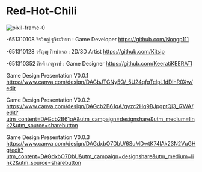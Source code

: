 # Red-Hot-Chili


![pixil-frame-0](https://github.com/user-attachments/assets/9fd015bd-0bb1-4e3b-ae46-210a9fe09d46)






-651310108 จีรวิชญ์ รุจิระวิทยา : Game Developer https://github.com/Nongp111

-651310128 วรัญญู กิจบำเรอ : 2D/3D Artist https://github.com/Kitsip

-651310352 กีรติ เกตุวงษ์ : Game Designer https://github.com/KeeratiKEERATI


Game Design Presentation V0.0.1 https://www.canva.com/design/DAGbJTGNy5Q/_5U24qfgTclpL1dDlhR0Xw/edit

Game Design Presentation V0.0.2 https://www.canva.com/design/DAGcb2B61qA/qyzc2Hq9BJpgptQi3_i7WA/edit?utm_content=DAGcb2B61qA&utm_campaign=designshare&utm_medium=link2&utm_source=sharebutton

Game Design Presentation V0.0.3 https://www.canva.com/design/DAGdxbO7DbU/6SuMDwtK74lAk23N2VuGHg/edit?utm_content=DAGdxbO7DbU&utm_campaign=designshare&utm_medium=link2&utm_source=sharebutton
